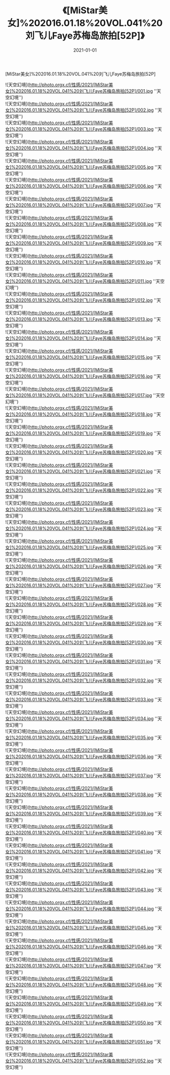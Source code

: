 ﻿---
layout: post
title: 《[MiStar美女]%202016.01.18%20VOL.041%20刘飞儿Faye苏梅岛旅拍[52P]》
date: 2021-01-01
img: http://photo.orgx.cf/性感/2021/[MiStar美女]%202016.01.18%20VOL.041%20刘飞儿Faye苏梅岛旅拍[52P]/000.jpg
tags: [美女,性感,泳衣]
---

[MiStar美女]%202016.01.18%20VOL.041%20刘飞儿Faye苏梅岛旅拍[52P]



![天空幻境](http://photo.orgx.cf/性感/2021/[MiStar美女]%202016.01.18%20VOL.041%20刘飞儿Faye苏梅岛旅拍[52P]/001.jpg ''天空幻境'')<br>
![天空幻境](http://photo.orgx.cf/性感/2021/[MiStar美女]%202016.01.18%20VOL.041%20刘飞儿Faye苏梅岛旅拍[52P]/002.jpg ''天空幻境'')<br>
![天空幻境](http://photo.orgx.cf/性感/2021/[MiStar美女]%202016.01.18%20VOL.041%20刘飞儿Faye苏梅岛旅拍[52P]/003.jpg ''天空幻境'')<br>
![天空幻境](http://photo.orgx.cf/性感/2021/[MiStar美女]%202016.01.18%20VOL.041%20刘飞儿Faye苏梅岛旅拍[52P]/004.jpg ''天空幻境'')<br>
![天空幻境](http://photo.orgx.cf/性感/2021/[MiStar美女]%202016.01.18%20VOL.041%20刘飞儿Faye苏梅岛旅拍[52P]/005.jpg ''天空幻境'')<br>
![天空幻境](http://photo.orgx.cf/性感/2021/[MiStar美女]%202016.01.18%20VOL.041%20刘飞儿Faye苏梅岛旅拍[52P]/006.jpg ''天空幻境'')<br>
![天空幻境](http://photo.orgx.cf/性感/2021/[MiStar美女]%202016.01.18%20VOL.041%20刘飞儿Faye苏梅岛旅拍[52P]/007.jpg ''天空幻境'')<br>
![天空幻境](http://photo.orgx.cf/性感/2021/[MiStar美女]%202016.01.18%20VOL.041%20刘飞儿Faye苏梅岛旅拍[52P]/008.jpg ''天空幻境'')<br>
![天空幻境](http://photo.orgx.cf/性感/2021/[MiStar美女]%202016.01.18%20VOL.041%20刘飞儿Faye苏梅岛旅拍[52P]/009.jpg ''天空幻境'')<br>
![天空幻境](http://photo.orgx.cf/性感/2021/[MiStar美女]%202016.01.18%20VOL.041%20刘飞儿Faye苏梅岛旅拍[52P]/010.jpg ''天空幻境'')<br>
![天空幻境](http://photo.orgx.cf/性感/2021/[MiStar美女]%202016.01.18%20VOL.041%20刘飞儿Faye苏梅岛旅拍[52P]/011.jpg ''天空幻境'')<br>
![天空幻境](http://photo.orgx.cf/性感/2021/[MiStar美女]%202016.01.18%20VOL.041%20刘飞儿Faye苏梅岛旅拍[52P]/012.jpg ''天空幻境'')<br>
![天空幻境](http://photo.orgx.cf/性感/2021/[MiStar美女]%202016.01.18%20VOL.041%20刘飞儿Faye苏梅岛旅拍[52P]/013.jpg ''天空幻境'')<br>
![天空幻境](http://photo.orgx.cf/性感/2021/[MiStar美女]%202016.01.18%20VOL.041%20刘飞儿Faye苏梅岛旅拍[52P]/014.jpg ''天空幻境'')<br>
![天空幻境](http://photo.orgx.cf/性感/2021/[MiStar美女]%202016.01.18%20VOL.041%20刘飞儿Faye苏梅岛旅拍[52P]/015.jpg ''天空幻境'')<br>
![天空幻境](http://photo.orgx.cf/性感/2021/[MiStar美女]%202016.01.18%20VOL.041%20刘飞儿Faye苏梅岛旅拍[52P]/016.jpg ''天空幻境'')<br>
![天空幻境](http://photo.orgx.cf/性感/2021/[MiStar美女]%202016.01.18%20VOL.041%20刘飞儿Faye苏梅岛旅拍[52P]/017.jpg ''天空幻境'')<br>
![天空幻境](http://photo.orgx.cf/性感/2021/[MiStar美女]%202016.01.18%20VOL.041%20刘飞儿Faye苏梅岛旅拍[52P]/018.jpg ''天空幻境'')<br>
![天空幻境](http://photo.orgx.cf/性感/2021/[MiStar美女]%202016.01.18%20VOL.041%20刘飞儿Faye苏梅岛旅拍[52P]/019.jpg ''天空幻境'')<br>
![天空幻境](http://photo.orgx.cf/性感/2021/[MiStar美女]%202016.01.18%20VOL.041%20刘飞儿Faye苏梅岛旅拍[52P]/020.jpg ''天空幻境'')<br>
![天空幻境](http://photo.orgx.cf/性感/2021/[MiStar美女]%202016.01.18%20VOL.041%20刘飞儿Faye苏梅岛旅拍[52P]/021.jpg ''天空幻境'')<br>
![天空幻境](http://photo.orgx.cf/性感/2021/[MiStar美女]%202016.01.18%20VOL.041%20刘飞儿Faye苏梅岛旅拍[52P]/022.jpg ''天空幻境'')<br>
![天空幻境](http://photo.orgx.cf/性感/2021/[MiStar美女]%202016.01.18%20VOL.041%20刘飞儿Faye苏梅岛旅拍[52P]/023.jpg ''天空幻境'')<br>
![天空幻境](http://photo.orgx.cf/性感/2021/[MiStar美女]%202016.01.18%20VOL.041%20刘飞儿Faye苏梅岛旅拍[52P]/024.jpg ''天空幻境'')<br>
![天空幻境](http://photo.orgx.cf/性感/2021/[MiStar美女]%202016.01.18%20VOL.041%20刘飞儿Faye苏梅岛旅拍[52P]/025.jpg ''天空幻境'')<br>
![天空幻境](http://photo.orgx.cf/性感/2021/[MiStar美女]%202016.01.18%20VOL.041%20刘飞儿Faye苏梅岛旅拍[52P]/026.jpg ''天空幻境'')<br>
![天空幻境](http://photo.orgx.cf/性感/2021/[MiStar美女]%202016.01.18%20VOL.041%20刘飞儿Faye苏梅岛旅拍[52P]/027.jpg ''天空幻境'')<br>
![天空幻境](http://photo.orgx.cf/性感/2021/[MiStar美女]%202016.01.18%20VOL.041%20刘飞儿Faye苏梅岛旅拍[52P]/028.jpg ''天空幻境'')<br>
![天空幻境](http://photo.orgx.cf/性感/2021/[MiStar美女]%202016.01.18%20VOL.041%20刘飞儿Faye苏梅岛旅拍[52P]/029.jpg ''天空幻境'')<br>
![天空幻境](http://photo.orgx.cf/性感/2021/[MiStar美女]%202016.01.18%20VOL.041%20刘飞儿Faye苏梅岛旅拍[52P]/030.jpg ''天空幻境'')<br>
![天空幻境](http://photo.orgx.cf/性感/2021/[MiStar美女]%202016.01.18%20VOL.041%20刘飞儿Faye苏梅岛旅拍[52P]/031.jpg ''天空幻境'')<br>
![天空幻境](http://photo.orgx.cf/性感/2021/[MiStar美女]%202016.01.18%20VOL.041%20刘飞儿Faye苏梅岛旅拍[52P]/032.jpg ''天空幻境'')<br>
![天空幻境](http://photo.orgx.cf/性感/2021/[MiStar美女]%202016.01.18%20VOL.041%20刘飞儿Faye苏梅岛旅拍[52P]/033.jpg ''天空幻境'')<br>
![天空幻境](http://photo.orgx.cf/性感/2021/[MiStar美女]%202016.01.18%20VOL.041%20刘飞儿Faye苏梅岛旅拍[52P]/034.jpg ''天空幻境'')<br>
![天空幻境](http://photo.orgx.cf/性感/2021/[MiStar美女]%202016.01.18%20VOL.041%20刘飞儿Faye苏梅岛旅拍[52P]/035.jpg ''天空幻境'')<br>
![天空幻境](http://photo.orgx.cf/性感/2021/[MiStar美女]%202016.01.18%20VOL.041%20刘飞儿Faye苏梅岛旅拍[52P]/036.jpg ''天空幻境'')<br>
![天空幻境](http://photo.orgx.cf/性感/2021/[MiStar美女]%202016.01.18%20VOL.041%20刘飞儿Faye苏梅岛旅拍[52P]/037.jpg ''天空幻境'')<br>
![天空幻境](http://photo.orgx.cf/性感/2021/[MiStar美女]%202016.01.18%20VOL.041%20刘飞儿Faye苏梅岛旅拍[52P]/038.jpg ''天空幻境'')<br>
![天空幻境](http://photo.orgx.cf/性感/2021/[MiStar美女]%202016.01.18%20VOL.041%20刘飞儿Faye苏梅岛旅拍[52P]/039.jpg ''天空幻境'')<br>
![天空幻境](http://photo.orgx.cf/性感/2021/[MiStar美女]%202016.01.18%20VOL.041%20刘飞儿Faye苏梅岛旅拍[52P]/040.jpg ''天空幻境'')<br>
![天空幻境](http://photo.orgx.cf/性感/2021/[MiStar美女]%202016.01.18%20VOL.041%20刘飞儿Faye苏梅岛旅拍[52P]/041.jpg ''天空幻境'')<br>
![天空幻境](http://photo.orgx.cf/性感/2021/[MiStar美女]%202016.01.18%20VOL.041%20刘飞儿Faye苏梅岛旅拍[52P]/042.jpg ''天空幻境'')<br>
![天空幻境](http://photo.orgx.cf/性感/2021/[MiStar美女]%202016.01.18%20VOL.041%20刘飞儿Faye苏梅岛旅拍[52P]/043.jpg ''天空幻境'')<br>
![天空幻境](http://photo.orgx.cf/性感/2021/[MiStar美女]%202016.01.18%20VOL.041%20刘飞儿Faye苏梅岛旅拍[52P]/044.jpg ''天空幻境'')<br>
![天空幻境](http://photo.orgx.cf/性感/2021/[MiStar美女]%202016.01.18%20VOL.041%20刘飞儿Faye苏梅岛旅拍[52P]/045.jpg ''天空幻境'')<br>
![天空幻境](http://photo.orgx.cf/性感/2021/[MiStar美女]%202016.01.18%20VOL.041%20刘飞儿Faye苏梅岛旅拍[52P]/046.jpg ''天空幻境'')<br>
![天空幻境](http://photo.orgx.cf/性感/2021/[MiStar美女]%202016.01.18%20VOL.041%20刘飞儿Faye苏梅岛旅拍[52P]/047.jpg ''天空幻境'')<br>
![天空幻境](http://photo.orgx.cf/性感/2021/[MiStar美女]%202016.01.18%20VOL.041%20刘飞儿Faye苏梅岛旅拍[52P]/048.jpg ''天空幻境'')<br>
![天空幻境](http://photo.orgx.cf/性感/2021/[MiStar美女]%202016.01.18%20VOL.041%20刘飞儿Faye苏梅岛旅拍[52P]/049.jpg ''天空幻境'')<br>
![天空幻境](http://photo.orgx.cf/性感/2021/[MiStar美女]%202016.01.18%20VOL.041%20刘飞儿Faye苏梅岛旅拍[52P]/050.jpg ''天空幻境'')<br>
![天空幻境](http://photo.orgx.cf/性感/2021/[MiStar美女]%202016.01.18%20VOL.041%20刘飞儿Faye苏梅岛旅拍[52P]/051.jpg ''天空幻境'')<br>
![天空幻境](http://photo.orgx.cf/性感/2021/[MiStar美女]%202016.01.18%20VOL.041%20刘飞儿Faye苏梅岛旅拍[52P]/052.jpg ''天空幻境'')<br>